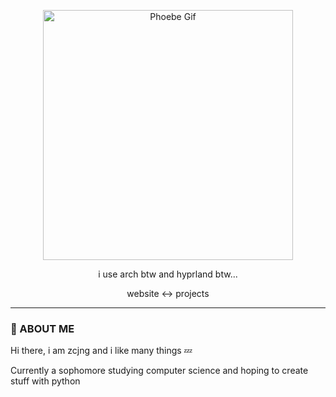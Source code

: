 <p align="center">
  <img src="https://media1.tenor.com/m/7dOo3hqM20AAAAAd/phoebe-wuthering-waves.gif" width="400" height="400" alt="Phoebe Gif">
</p>

<p align="center">
  i use arch btw and hyprland btw...
</p>

<p src=“” align="center">
  website ↔ projects
<p>

---

<h3>
   👋 ABOUT ME
</h3>
  <p> Hi there, i am zcjng and i like many things 💤  </p>
  <p>Currently a sophomore studying computer science and hoping to create stuff with python </p>
  
